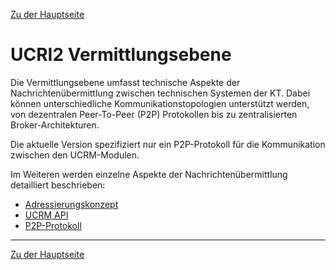 [Zu der Hauptseite](index.md)

# UCRI2 Vermittlungsebene

Die Vermittlungsebene umfasst technische Aspekte der Nachrichtenübermittlung zwischen technischen Systemen der KT. Dabei können unterschiedliche Kommunikationstopologien unterstützt werden, von dezentralen Peer-To-Peer (P2P) Protokollen bis zu zentralisierten Broker-Architekturen.

Die aktuelle Version spezifiziert nur ein P2P-Protokoll für die Kommunikation zwischen den UCRM-Modulen.

Im Weiteren werden einzelne Aspekte der Nachrichtenübermittlung detailliert beschrieben:

- [Adressierungskonzept](addressing_concept.md)
- [UCRM API](ucrm_api.md)
- [P2P-Protokoll](p2p_protocol.md)

---
[Zu der Hauptseite](index.md)